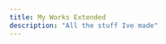```yaml
---
title: My Works Extended
description: "All the stuff Ive made"
---
```

<works-snippet name="passaux" img="me_comp.jpg">
  <template #header>

## Pass the Aux

  </template>
  <template #description>

This is a spotify app!

  </template>
</works-snippet>

<works-snippet name="myriorama" img="me_comp.jpg">
  <template #header>

## Myriorama Maker

  </template>
  <template #description>

This is a myriorama!

  </template>
</works-snippet>

<works-snippet name="myriorama" img="me_comp.jpg">
  <template #header>

## Myriorama Maker

  </template>
  <template #description>

This is a myriorama!

  </template>
</works-snippet>

